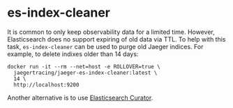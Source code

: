 # es-index-cleaner

It is common to only keep observability data for a limited time.
However, Elasticsearch does no support expiring of old data via TTL.
To help with this task, `es-index-cleaner` can be used to purge
old Jaeger indices. For example, to delete indixes older than 14 days:

```
docker run -it --rm --net=host -e ROLLOVER=true \
  jaegertracing/jaeger-es-index-cleaner:latest \
  14 \
  http://localhost:9200
```

Another alternative is to use [Elasticsearch Curator][curator].

[curator]: https://www.elastic.co/guide/en/elasticsearch/client/curator/current/about.html
